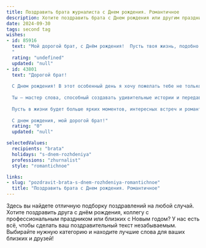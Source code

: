 ```yaml
---
title: Поздравить брата журналиста c Днем рождения. Романтичное
description: Хотите поздравить брата c Днем рождения или другим праздником? Наш ИИ создаст незабываемое поздравление, а вы обязательно выделитесь среди других.  
date: 2024-09-30
tags: second tag
wishes:
- id: 85916
  text: "Мой дорогой брат, с Днём рождения!  Пусть твоя жизнь, подобно захватывающему репортажу, будет полна ярких событий, неожиданных поворотов и счастливых финалов.  Пусть каждый твой день будет написан прекрасным, вдохновляющим слогом, а любовь и счастье станут неизменными заголовками твоей жизни.  Я люблю тебя, и желаю тебе всего самого прекрасного!
  "
  rating: "undefined"
  updated: "null"
- id: 43801
  text: "Дорогой брат!
  
  С Днем рождения! В этот особенный день я хочу пожелать тебе не только вдохновения в твоей журналистской карьере, но и нежности в каждом твоем дне. Пусть слова, которые ты пишешь, всегда находят отклик в сердцах людей, а твоя мудрость и умение видеть мир открывают новые горизонты.
  
  Ты — мастер слова, способный создавать удивительные истории и передавать эмоции, которые волнуют и вдохновляют. Желаю тебе, чтобы каждая твоя заметка была пропитана живыми эмоциями, а каждое интервью — отсветом настоящей любви к своему делу.
  
  Пусть в жизни будет больше ярких моментов, интересных встреч и романтических путешествий, которые станут новыми страницами в твоем уникальном жизненном рассказе. Счастья, удачи и неиссякаемой любви на твоем пути!
  
  С днем рождения, мой дорогой брат!"
  rating: "0"
  updated: "null"

selectedValues:
  recipients: "brata"
  holidays: "s-dnem-rozhdeniya"
  professions: "zhurnalist"
  style: "romantichnoe"

links:
- slug: "pozdravit-brata-s-dnem-rozhdeniya-romantichnoe"
  title: "Поздравить брата c Днем рождения. Романтичное"
---
```


Здесь вы найдете отличную подборку поздравлений на любой случай. 
Хотите поздравить друга с днём рождения, коллегу с профессиональным праздником или близких с Новым годом? У нас есть всё, чтобы сделать ваш поздравительный текст незабываемым. Выбирайте нужную категорию и находите лучшие слова для ваших близких и друзей!
